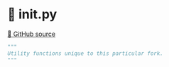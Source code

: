 # 🐍 __init__.py

[🐙 GitHub source](https://github.com/ethereum/execution-specs/blob/c5415056a4a7066906f67c203ec5364a9de8e017/src/ethereum/tangerine_whistle/utils/__init__.py)

```python
"""
Utility functions unique to this particular fork.
"""
```
